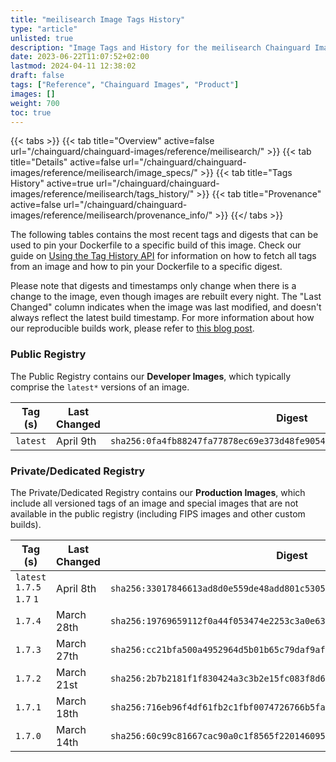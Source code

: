 ```yaml
---
title: "meilisearch Image Tags History"
type: "article"
unlisted: true
description: "Image Tags and History for the meilisearch Chainguard Image"
date: 2023-06-22T11:07:52+02:00
lastmod: 2024-04-11 12:38:02
draft: false
tags: ["Reference", "Chainguard Images", "Product"]
images: []
weight: 700
toc: true
---
```


{{< tabs >}}
{{< tab title="Overview" active=false url="/chainguard/chainguard-images/reference/meilisearch/" >}}
{{< tab title="Details" active=false url="/chainguard/chainguard-images/reference/meilisearch/image_specs/" >}}
{{< tab title="Tags History" active=true url="/chainguard/chainguard-images/reference/meilisearch/tags_history/" >}}
{{< tab title="Provenance" active=false url="/chainguard/chainguard-images/reference/meilisearch/provenance_info/" >}}
{{</ tabs >}}

The following tables contains the most recent tags and digests that can be used to pin your Dockerfile to a specific build of this image. Check our guide on [Using the Tag History API](/chainguard/chainguard-images/using-the-tag-history-api/) for information on how to fetch all tags from an image and how to pin your Dockerfile to a specific digest.

Please note that digests and timestamps only change when there is a change to the image, even though images are rebuilt every night. The "Last Changed" column indicates when the image was last modified, and doesn't always reflect the latest build timestamp. For more information about how our reproducible builds work, please refer to [this blog post](https://www.chainguard.dev/unchained/reproducing-chainguards-reproducible-image-builds).

### Public Registry
The Public Registry contains our **Developer Images**, which typically comprise the `latest*` versions of an image.

| Tag (s)   | Last Changed | Digest                                                                    |
|-----------|--------------|---------------------------------------------------------------------------|
|  `latest` | April 9th    | `sha256:0fa4fb88247fa77878ec69e373d48fe90540100d995a664bb408f1cfb86344d3` |


### Private/Dedicated Registry
The Private/Dedicated Registry contains our **Production Images**, which include all versioned tags of an image and special images that are not available in the public registry (including FIPS images and other custom builds).

| Tag (s)                     | Last Changed | Digest                                                                    |
|-----------------------------|--------------|---------------------------------------------------------------------------|
|  `latest` `1.7.5` `1.7` `1` | April 8th    | `sha256:33017846613ad8d0e559de48add801c5305c09e9fc479af139870f55e7813234` |
|  `1.7.4`                    | March 28th   | `sha256:19769659112f0a44f053474e2253c3a0e634cecf3d66f1b508e39cc78a84cfba` |
|  `1.7.3`                    | March 27th   | `sha256:cc21bfa500a4952964d5b01b65c79daf9af187d864abbc48da3eae20b311d5c0` |
|  `1.7.2`                    | March 21st   | `sha256:2b7b2181f1f830424a3c3b2e15fc083f8d64e6c99ebe5db18262a6c0ce591024` |
|  `1.7.1`                    | March 18th   | `sha256:716eb96f4df61fb2c1fbf0074726766b5fa18f7850ddf5392c79100651258056` |
|  `1.7.0`                    | March 14th   | `sha256:60c99c81667cac90a0c1f8565f220146095696f49eddda94284f822a6ba08f62` |

